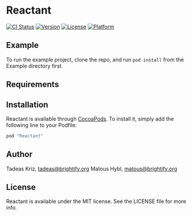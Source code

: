 # Reactant

[![CI Status](http://img.shields.io/travis/SwiftKit/Reactant.svg?style=flat)](https://travis-ci.org/SwiftKit/Reactant)
[![Version](https://img.shields.io/cocoapods/v/Reactant.svg?style=flat)](http://cocoapods.org/pods/Reactant)
[![License](https://img.shields.io/cocoapods/l/Reactant.svg?style=flat)](http://cocoapods.org/pods/Reactant)
[![Platform](https://img.shields.io/cocoapods/p/Reactant.svg?style=flat)](http://cocoapods.org/pods/Reactant)

## Example

To run the example project, clone the repo, and run `pod install` from the Example directory first.

## Requirements

## Installation

Reactant is available through [CocoaPods](http://cocoapods.org). To install
it, simply add the following line to your Podfile:

```ruby
pod "Reactant"
```

## Author

Tadeas Kriz, tadeas@brightify.org
Matous Hybl, matous@brightify.org

## License

Reactant is available under the MIT license. See the LICENSE file for more info.
